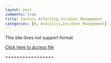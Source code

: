 ```yaml
---
layout: post
comments: true
title: Factors Affecting Incident Management
categories: [R, Analytics,Incident Management]
---
```

This site does not support format

[Click here to access file](https://dunkindonna.github.io/Final-Incident-Management.pdf)

=================
